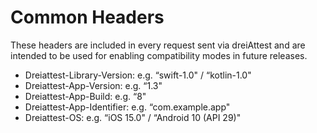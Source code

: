 # Common Headers
These headers are included in every request sent via dreiAttest and are intended to be used for enabling compatibility modes in future releases.

- Dreiattest-Library-Version: e.g. “swift-1.0" / “kotlin-1.0"
- Dreiattest-App-Version: e.g. “1.3"
- Dreiattest-App-Build: e.g. “8"
- Dreiattest-App-Identifier: e.g. “com.example.app"
- Dreiattest-OS: e.g. “iOS 15.0" / “Android 10 (API 29)"
